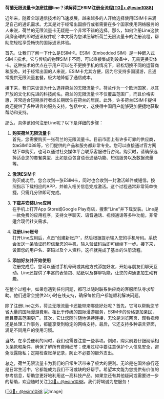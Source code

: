 **荷蘭无限流量卡怎麽註冊line？详解荷兰ESIM注册全流程[[TG💪+ @esim1088](https://t.me/s/esim1088)]**

近年来，随着全球通信技术的飞速发展，越来越多的人开始选择使用ESIM卡来满足自己的通讯需求。尤其是对于经常出国旅行或者需要在多个国家使用网络服务的人来说，荷兰的无限流量卡无疑是一个非常不错的选择。那么，如何注册Line这款风靡全球的即时通讯软件呢？本文将为您详细解析荷兰无限流量卡的注册流程，帮助您轻松享受畅快的国际通讯体验。

首先，让我们了解一下什么是ESIM卡。ESIM（Embedded SIM）是一种嵌入式SIM卡技术，它与传统的物理SIM卡不同，可以直接集成到设备中，无需更换实体卡。这种技术的优点在于用户可以在不更换手机的情况下，轻松切换不同的运营商和服务。对于经常出国的人来说，ESIM卡尤其方便，因为它支持多国漫游，且通常提供无限流量套餐，极大地降低了通信成本。

接下来，我们来谈谈为什么选择荷兰的无限流量卡。荷兰作为一个欧洲国家，以其开放的文化和先进的科技闻名。荷兰的无限流量卡不仅覆盖范围广，而且价格实惠，非常适合短期旅行者或长期居住在荷兰的居民。此外，许多荷兰ESIM卡提供商还提供了多种语言的服务支持，包括中文，这使得中国用户能够更加便捷地获取帮助和支持。

那么，具体该如何注册Line呢？以下是详细的步骤：

1. **购买荷兰无限流量卡**  
   首先，您需要购买一张荷兰的无限流量卡。目前市面上有许多可靠的供应商，如eSIM1088等，它们提供的产品和服务都非常专业。您可以直接通过官方网站下单购买，也可以通过社交媒体平台联系客服进行咨询。购买时，请确保选择适合您的套餐类型，比如是否包含语音通话功能、短信服务以及数据流量等。

2. **激活ESIM卡**  
   购买成功后，您会收到一张ESIM卡，同时也会收到一封激活邮件或短信。按照指示下载相应的APP，并输入相关信息完成激活。这个过程通常非常简单快捷，只需几分钟即可完成。

3. **下载并安装Line应用**  
   在手机上打开App Store或Google Play商店，搜索“Line”并下载安装。Line是一款免费的应用程序，支持文字聊天、语音通话、视频通话等多种功能，非常适合现代社交需求。

4. **注册Line账号**  
   打开Line应用后，点击“创建新账户”，然后根据提示输入您的手机号码。系统会发送一条验证码短信至您的手机，输入验证码后即可继续下一步。接下来，设置您的用户名、密码以及个人资料，这样就完成了基本的注册流程。

5. **添加好友并开始使用**  
   注册完成后，您可以通过手机号码或其他方式添加好友，开始与朋友们聊天互动。Line还提供了丰富的表情包、贴纸以及群聊功能，让您的沟通更加生动有趣。

在整个过程中，如果您遇到任何问题，都可以随时联系供应商的客服团队寻求帮助。他们通常会提供24小时在线支持，确保每位用户都能顺利解决问题。

除了注册Line之外，荷兰无限流量卡还能带来哪些好处呢？首先，它可以帮助您节省大量的国际漫游费用。相比于传统的国际漫游服务，ESIM卡的价格更加亲民，而且覆盖范围更广。其次，它让您随时随地保持连接，无论是浏览网页、观看视频还是处理工作事务，都能享受到稳定的网络支持。最后，它还支持多种语言界面，满足不同用户的使用习惯。

当然，在享受便利的同时，我们也需要注意一些事项。例如，购买前要仔细阅读相关条款和条件，确保了解所有费用细节；使用过程中要注意保护个人信息安全，避免泄露隐私；定期检查账单记录，防止不必要的额外支出。

总之，荷兰无限流量卡为我们的日常生活带来了极大的便利。无论是在国外旅行还是日常生活中，它都能成为我们不可或缺的好帮手。希望本文能为您提供有价值的参考信息，帮助您更好地利用这一高科技产品。如果您还有其他疑问或需要进一步的帮助，欢迎随时关注[TG💪+ @esim1088](https://t.me/s/esim1088)，我们将竭诚为您服务！

[[TG💪+ @esim1088](https://t.me/s/esim1088) ![Image](https://i.postimg.cc/4NQfJmqS/Snipaste-2025-05-13-00-14-12.png)]